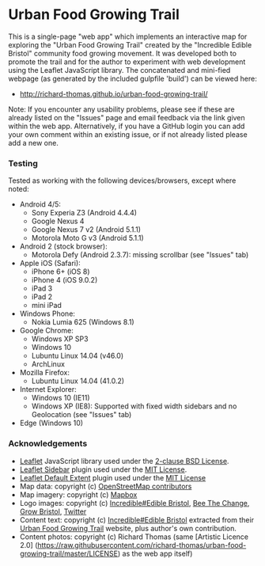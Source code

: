 # Urban Food Growing Trail
This is a single-page "web app" which implements an interactive map for exploring the "Urban Food Growing Trail" created
by the "Incredible Edible Bristol" community food growing movement. It was developed both to promote the trail and for the
author to experiment with web development using the Leaflet JavaScript library. The concatenated and mini-fied webpage (as generated by the included gulpfile 'build') can be viewed here:

* http://richard-thomas.github.io/urban-food-growing-trail/

Note: If you encounter any usability problems, please see if these are already listed on the "Issues" page and email feedback via the link given within the web app. Alternatively, if you have a GitHub login you can add your own comment within an existing issue, or if not already listed please add a new one.

### Testing
Tested as working with the following devices/browsers, except where noted:
* Android 4/5:
  * Sony Experia Z3 (Android 4.4.4)
  * Google Nexus 4
  * Google Nexus 7 v2 (Android 5.1.1)
  * Motorola Moto G v3 (Android 5.1.1)
* Android 2 (stock browser):
  * Motorola Defy (Android 2.3.7): missing scrollbar (see "Issues" tab)
* Apple iOS (Safari):
  * iPhone 6+ (iOS 8)
  * iPhone 4 (iOS 9.0.2)
  * iPad 3
  * iPad 2
  * mini iPad
* Windows Phone:
  * Nokia Lumia 625 (Windows 8.1)
* Google Chrome:
  * Windows XP SP3
  * Windows 10
  * Lubuntu Linux 14.04 (v46.0)
  * ArchLinux
* Mozilla Firefox:
  * Lubuntu Linux 14.04 (41.0.2)
* Internet Explorer:
  * Windows 10 (IE11)
  * Windows XP (IE8): Supported with fixed width sidebars and no Geolocation (see "Issues" tab)
* Edge (Windows 10)

### Acknowledgements
* [Leaflet](http://leafletjs.com/) JavaScript library used under the
[2-clause BSD License](https://github.com/Leaflet/Leaflet/blob/master/LICENSE).
* [Leaflet Sidebar](https://github.com/turbo87/leaflet-sidebar/) plugin used under the
[MIT License](https://github.com/Turbo87/leaflet-sidebar/blob/master/LICENSE).
* [Leaflet Default Extent](https://github.com/nguyenning/Leaflet.defaultextent) plugin used under the
[MIT License](https://github.com/nguyenning/Leaflet.defaultextent/blob/master/LICENSE)
* Map data: copyright (c) [OpenStreetMap contributors](http://openstreetmap.org/copyright)
* Map imagery: copyright (c) [Mapbox](http://mapbox.com/)
* Logo images: copyright (c) [Incredible#Edible Bristol](http://ediblebristol.org.uk/),
[Bee The Change](https://heathershoneybees.wordpress.com/),
[Grow Bristol](http://growbristol.co.uk/),
[Twitter](https://twitter.com/)
* Content text: copyright (c) [Incredible#Edible Bristol](http://ediblebristol.org.uk/) extracted from their [Urban Food Growing Trail](http://ediblebristol.org.uk/urban-food-growing-trail-a-bristol-2015-project/) website, plus author's own contribution.
* Content photos: copyright (c) Richard Thomas (same [Artistic Licence 2.0]
(https://raw.githubusercontent.com/richard-thomas/urban-food-growing-trail/master/LICENSE) as the web app itself)
